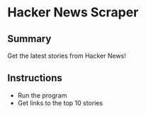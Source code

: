# Hacker News Scraper

## Summary
Get the latest stories from Hacker News!

## Instructions
- Run the program
- Get links to the top 10 stories
